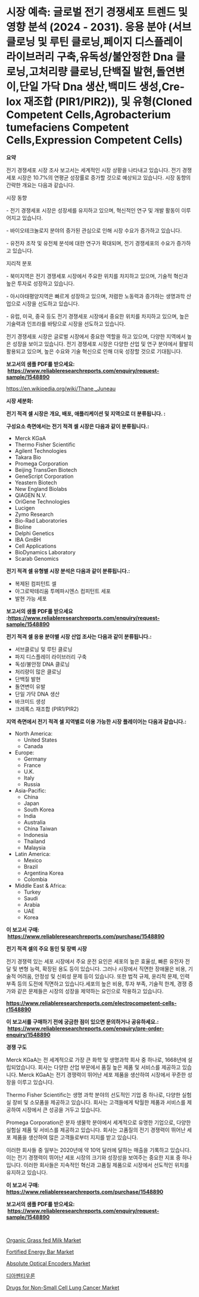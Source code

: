 <p><h1>시장 예측: 글로벌 전기 경쟁세포 트렌드 및 영향 분석 (2024 - 2031). 응용 분야 (서브클로닝 및 루틴 클로닝,페이지 디스플레이 라이브러리 구축,유독성/불안정한 Dna 클로닝,고처리량 클로닝,단백질 발현,돌연변이,단일 가닥 Dna 생산,백미드 생성,Cre-lox 재조합 (PIR1/PIR2)), 및 유형(Cloned Competent Cells,Agrobacterium tumefaciens Competent Cells,Expression Competent Cells)</h1></p><p><strong>요약</strong></p>
<p><p>전기 경쟁세포 시장 조사 보고서는 세계적인 시장 상황을 나타내고 있습니다. 전기 경쟁세포 시장은 10.7%의 연평균 성장률로 증가할 것으로 예상되고 있습니다. 시장 동향의 간략한 개요는 다음과 같습니다.</p><p>시장 동향</p><p>- 전기 경쟁세포 시장은 성장세를 유지하고 있으며, 혁신적인 연구 및 개발 활동이 이루어지고 있습니다.</p><p>- 바이오테크놀로지 분야의 증가된 관심으로 인해 시장 수요가 증가하고 있습니다.</p><p>- 유전자 조작 및 유전체 분석에 대한 연구가 확대되며, 전기 경쟁세포의 수요가 증가하고 있습니다.</p><p>지리적 분포</p><p>- 북미지역은 전기 경쟁세포 시장에서 주요한 위치를 차지하고 있으며, 기술적 혁신과 높은 투자로 성장하고 있습니다.</p><p>- 아시아태평양지역은 빠르게 성장하고 있으며, 저렴한 노동력과 증가하는 생명과학 산업으로 시장을 선도하고 있습니다.</p><p>- 유럽, 미국, 중국 등도 전기 경쟁세포 시장에서 중요한 위치를 차지하고 있으며, 높은 기술력과 인프라를 바탕으로 시장을 선도하고 있습니다.</p><p>전기 경쟁세포 시장은 글로벌 시장에서 중요한 역할을 하고 있으며, 다양한 지역에서 높은 성장을 보이고 있습니다. 전기 경쟁세포 시장은 다양한 산업 및 연구 분야에서 활발히 활용되고 있으며, 높은 수요와 기술 혁신으로 인해 더욱 성장할 것으로 기대됩니다.</p></p>
<p><strong>보고서의 샘플 PDF를 받으세요: &nbsp;<a href="https://www.reliableresearchreports.com/enquiry/request-sample/1548890">https://www.reliableresearchreports.com/enquiry/request-sample/1548890</a></strong></p>
<p><a href="https://en.wikipedia.org/wiki/Thane,_Juneau">https://en.wikipedia.org/wiki/Thane,_Juneau</a></p>
<p><strong>시장 세분화:</strong></p>
<p><strong> 전기 적격 셀 시장은 개요, 배포, 애플리케이션 및 지역으로 더 분류됩니다. :</strong></p>
<p><strong>구성요소 측면에서는 전기 적격 셀 시장은 다음과 같이 분류됩니다.:</strong></p>
<p><ul><li>Merck KGaA</li><li>Thermo Fisher Scientific</li><li>Agilent Technologies</li><li>Takara Bio</li><li>Promega Corporation</li><li>Beijing TransGen Biotech</li><li>GeneScript Corporation</li><li>Yeastern Biotech</li><li>New England Biolabs</li><li>QIAGEN N.V.</li><li>OriGene Technologies</li><li>Lucigen</li><li>Zymo Research</li><li>Bio-Rad Laboratories</li><li>Bioline</li><li>Delphi Genetics</li><li>IBA GmBH</li><li>Cell Applications</li><li>BioDynamics Laboratory</li><li>Scarab Genomics</li></ul></p>
<p><strong> 전기 적격 셀 유형별 시장 분석은 다음과 같이 분류됩니다.:</strong></p>
<p><ul><li>복제된 컴피턴트 셀</li><li>아그로박테리움 투메파시엔스 컴피턴트 세포</li><li>발현 가능 세포</li></ul></p>
<p><strong>보고서의 샘플 PDF를 받으세요 :<a href="https://www.reliableresearchreports.com/enquiry/request-sample/1548890">https://www.reliableresearchreports.com/enquiry/request-sample/1548890</a></strong></p>
<p><strong> 전기 적격 셀 응용 분야별 시장 산업 조사는 다음과 같이 분류됩니다.:</strong></p>
<p><ul><li>서브클로닝 및 루틴 클로닝</li><li>파지 디스플레이 라이브러리 구축</li><li>독성/불안정 DNA 클로닝</li><li>처리량이 많은 클로닝</li><li>단백질 발현</li><li>돌연변이 유발</li><li>단일 가닥 DNA 생산</li><li>바크미드 생성</li><li>크레록스 재조합 (PIR1/PIR2)</li></ul></p>
<p><strong>지역 측면에서 전기 적격 셀 지역별로 이용 가능한 시장 플레이어는 다음과 같습니다.:</strong></p>
<p><ul>
    <li>
        North America:
        <ul>
            <li>United States</li>
            <li>Canada</li>
        </ul>
    </li>
    <li>
        Europe:
        <ul>
            <li>Germany</li>
            <li>France</li>
            <li>U.K.</li>
            <li>Italy</li>
            <li>Russia</li>
        </ul>
    </li>
    <li>
        Asia-Pacific:
        <ul>
            <li>China</li>
            <li>Japan</li>
            <li>South Korea</li>
            <li>India</li>
            <li>Australia</li>
            <li>China Taiwan</li>
            <li>Indonesia</li>
            <li>Thailand</li>
            <li>Malaysia</li>
        </ul>
    </li>
    <li>
        Latin America:
        <ul>
            <li>Mexico</li>
            <li>Brazil</li>
            <li>Argentina Korea</li>
            <li>Colombia</li>
        </ul>
    </li>
    <li>
        Middle East & Africa:
        <ul>
            <li>Turkey</li>
            <li>Saudi</li>
            <li>Arabia</li>
            <li>UAE</li>
            <li>Korea</li>
        </ul>
    </li>
    </ul></p>
<p><strong>이 보고서 구매: &nbsp;<a href="https://www.reliableresearchreports.com/purchase/1548890">https://www.reliableresearchreports.com/purchase/1548890</a></strong></p>
<p><strong>전기 적격 셀의 주요 동인 및 장벽 시장</strong></p>
<p><p>전기 경쟁력 있는 세포 시장에서 주요 운전 요인은 세포의 높은 효율성, 빠른 유전자 전달 및 변형 능력, 확장된 용도 등이 있습니다. 그러나 시장에서 직면한 장애물은 비용, 기술적 어려움, 안정성 및 신뢰성 문제 등이 있습니다. 또한 법적 규제, 윤리적 문제, 인력 부족 등의 도전에 직면하고 있습니다.세포의 높은 비용, 투자 부족, 기술적 한계, 경쟁 증가와 같은 문제들은 시장의 성장을 제약하는 요인으로 작용하고 있습니다.</p></p>
<p><strong><a href="https://www.reliableresearchreports.com/electrocompetent-cells-r1548890">https://www.reliableresearchreports.com/electrocompetent-cells-r1548890</a></strong></p>
<p><strong>이 보고서를 구매하기 전에 궁금한 점이 있으면 문의하거나 공유하세요.: &nbsp;<a href="https://www.reliableresearchreports.com/enquiry/pre-order-enquiry/1548890">https://www.reliableresearchreports.com/enquiry/pre-order-enquiry/1548890</a></strong></p>
<p><strong>경쟁 구도</strong></p>
<p><p>Merck KGaA는 전 세계적으로 가장 큰 화학 및 생명과학 회사 중 하나로, 1668년에 설립되었습니다. 회사는 다양한 산업 부문에서 품질 높은 제품 및 서비스를 제공하고 있습니다. Merck KGaA는 전기 경쟁력이 뛰어난 세포 제품을 생산하여 시장에서 꾸준한 성장을 이루고 있습니다.</p><p>Thermo Fisher Scientific는 생명 과학 분야의 선도적인 기업 중 하나로, 다양한 실험실 장비 및 소모품을 제공하고 있습니다. 회사는 고객들에게 탁월한 제품과 서비스를 제공하여 시장에서 큰 성공을 거두고 있습니다.</p><p>Promega Corporation은 분자 생물학 분야에서 세계적으로 유명한 기업으로, 다양한 실험실 제품 및 서비스를 제공하고 있습니다. 회사는 고품질의 전기 경쟁력이 뛰어난 세포 제품을 생산하여 많은 고객들로부터 지지를 받고 있습니다.</p><p>이러한 회사들 중 일부는 2020년에 약 10억 달러에 달하는 매출을 기록하고 있습니다. 이는 전기 경쟁력이 뛰어난 세포 시장의 크기와 성장성을 보여주는 중요한 지표 중 하나입니다. 이러한 회사들은 지속적인 혁신과 고품질 제품으로 시장에서 선도적인 위치를 유지하고 있습니다.</p></p>
<p><strong>이 보고서 구매: &nbsp; <a href="https://www.reliableresearchreports.com/purchase/1548890">https://www.reliableresearchreports.com/purchase/1548890</a></strong></p>
<p><strong>보고서의 샘플 PDF를 받으세요: &nbsp;<a href="https://www.reliableresearchreports.com/enquiry/request-sample/1548890">https://www.reliableresearchreports.com/enquiry/request-sample/1548890</a></strong><strong></strong></p>
<p>&nbsp;</p>
<p><p><a href="https://github.com/michealerrygz/Market-Research-Report-List-1/blob/main/organic-grass-fed-milk-market.md">Organic Grass fed Milk Market</a></p><p><a href="https://github.com/abigailsutherland7889/Market-Research-Report-List-1/blob/main/fortified-energy-bar-market.md">Fortified Energy Bar Market</a></p><p><a href="https://issuu.com/reportprime-2/docs/absolute-optical-encoders-market-size-2030.pptx">Absolute Optical Encoders Market</a></p><p><a href="https://medium.com/@derrickmafrks96745/%EB%94%94%EC%95%84%ED%8E%9C%ED%8B%B0%EC%9A%B0%EB%A1%A0-%EC%8B%9C%EC%9E%A5-%EA%B7%9C%EB%AA%A8%EB%8A%94-%EC%97%B0%ED%8F%89%EA%B7%A0-%EC%84%B1%EC%9E%A5%EB%A5%A0-5-8-%EB%A1%9C-%EC%84%B1%EC%9E%A5%ED%95%98%EA%B3%A0-%EC%9E%88%EC%9C%BC%EB%A9%B0-%EC%9D%B4-%EB%B3%B4%EA%B3%A0%EC%84%9C%EB%8A%94-%EC%8B%9C%EC%9E%A5-%EC%84%B8%EB%B6%84%ED%99%94-%EC%84%B1%EC%9E%A5-%EB%B0%8F-2024-2031%EB%85%84%EA%B9%8C%EC%A7%80%EC%9D%98-%EC%98%88%EC%B8%A1-%EB%B6%84%EC%84%9D%EC%9D%84-%EB%8B%A4%EB%A3%B9%EB%8B%88%EB%8B%A4-8102d22f6994">디아펜티우론</a></p><p><a href="https://medium.com/@charles.fisher4346/drugs-for-non-small-cell-lung-cancer-market-trends-a-detailed-study-of-its-market-segmentation-and-058efa236dab">Drugs for Non-Small Cell Lung Cancer Market</a></p></p>